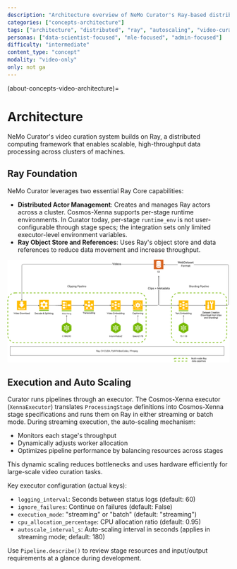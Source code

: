 ```yaml
---
description: "Architecture overview of NeMo Curator's Ray-based distributed video curation system with autoscaling"
categories: ["concepts-architecture"]
tags: ["architecture", "distributed", "ray", "autoscaling", "video-curation", "performance"]
personas: ["data-scientist-focused", "mle-focused", "admin-focused"]
difficulty: "intermediate"
content_type: "concept"
modality: "video-only"
only: not ga
---
```


(about-concepts-video-architecture)=

# Architecture

NeMo Curator's video curation system builds on Ray, a distributed computing framework that enables scalable, high-throughput data processing across clusters of machines.

## Ray Foundation

NeMo Curator leverages two essential Ray Core capabilities:

- **Distributed Actor Management**: Creates and manages Ray actors across a cluster. Cosmos-Xenna supports per-stage runtime environments. In Curator today, per-stage `runtime_env` is not user-configurable through stage specs; the integration sets only limited executor-level environment variables.
- **Ray Object Store and References**: Uses Ray's object store and data references to reduce data movement and increase throughput.

![Ray Architecture](./_images/stages-pipelines-diagram.png)

## Execution and Auto Scaling

Curator runs pipelines through an executor. The Cosmos-Xenna executor (`XennaExecutor`) translates `ProcessingStage` definitions into Cosmos-Xenna stage specifications and runs them on Ray in either streaming or batch mode. During streaming execution, the auto-scaling mechanism:

- Monitors each stage's throughput
- Dynamically adjusts worker allocation
- Optimizes pipeline performance by balancing resources across stages

This dynamic scaling reduces bottlenecks and uses hardware efficiently for large-scale video curation tasks.

Key executor configuration (actual keys):

- `logging_interval`: Seconds between status logs (default: 60)
- `ignore_failures`: Continue on failures (default: False)
- `execution_mode`: "streaming" or "batch" (default: "streaming")
- `cpu_allocation_percentage`: CPU allocation ratio (default: 0.95)
- `autoscale_interval_s`: Auto-scaling interval in seconds (applies in streaming mode; default: 180)

Use `Pipeline.describe()` to review stage resources and input/output requirements at a glance during development.

